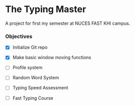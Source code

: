 # The Typing Master
A project for first my semester at NUCES FAST KHI campus.
### Objectives
 - [x] Initialize Git repo
 - [x] Make basic window moving functions
 - [ ] Profile system
 - [ ] Random Word System
 - [ ] Typing Speed Assessment
 - [ ] Fast Typing Course

